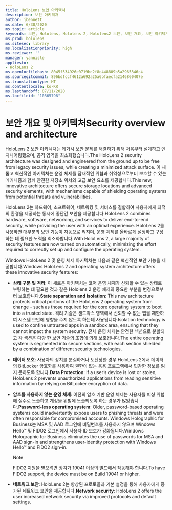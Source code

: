 ```yaml
---
title: HoloLens 보안 아키텍처
description: 보안 아키텍처
author: jbennett
ms.date: 6/30/2020
ms.topic: article
keywords: 보안, Hololens, Hololens 2, Hololens2 보안, 보안 개요, 보안 아키텍처, 아키텍처, Hololens 2 아키텍처
ms.prod: hololens
ms.sitesec: library
ms.localizationpriority: high
ms.reviewer: ''
manager: yannisle
appliesto:
- HoloLens 2
ms.openlocfilehash: 8045f534926e0719bd2f8e448809b5a2965346c4
ms.sourcegitcommit: 896bdfccf4612a692a25a6bfaecfa2146860407e
ms.translationtype: HT
ms.contentlocale: ko-KR
ms.lasthandoff: 07/11/2020
ms.locfileid: "10865798"
---
```

# <span data-ttu-id="c1b73-104">보안 개요 및 아키텍처</span><span class="sxs-lookup"><span data-stu-id="c1b73-104">Security overview and architecture</span></span>

<span data-ttu-id="c1b73-105">HoloLens 2 보안 아키텍처는 레거시 보안 문제를 해결하기 위해 처음부터 설계하고 엔지니어링했으며, 공격 영역을 최소화했습니다.</span><span class="sxs-lookup"><span data-stu-id="c1b73-105">The HoloLens 2 security architecture was designed and engineered from the ground up to be free from legacy security issues, while creating a minimized attack surface.</span></span> <span data-ttu-id="c1b73-106">이 새롭고 혁신적인 아키텍처는 운영 체제를 잠재적인 위협과 취약성으로부터 보호할 수 있는 메커니즘과 함께 안전한 저장소 위치와 고급 보안 요소를 제공합니다.</span><span class="sxs-lookup"><span data-stu-id="c1b73-106">This new, innovative architecture offers secure storage locations and advanced security elements, with mechanisms capable of shielding operating systems from potential threats and vulnerabilities.</span></span>

<span data-ttu-id="c1b73-107">HoloLens 2는 하드웨어, 소프트웨어, 네트워킹 및 서비스를 결합하여 사용자에게 최적의 환경을 제공하는 동시에 종단간 보안을 제공합니다.</span><span class="sxs-lookup"><span data-stu-id="c1b73-107">HoloLens 2 combines hardware, software, networking, and services to deliver end-to-end security, while providing the user with an optimal experience.</span></span> <span data-ttu-id="c1b73-108">HoloLens 2를 사용하면 대부분의 보안 기능이 자동으로 켜지며, 운영 체제를 올바르게 설정하고 구성하는 데 필요한 노력을 최소화합니다.</span><span class="sxs-lookup"><span data-stu-id="c1b73-108">With HoloLens 2, a large majority of security features are now turned on automatically, minimizing the effort required to correctly set up and configure the operating system.</span></span>

<span data-ttu-id="c1b73-109">Windows HoloLens 2 및 운영 체제 아키텍처는 다음과 같은 혁신적인 보안 기능을 제공합니다.</span><span class="sxs-lookup"><span data-stu-id="c1b73-109">Windows HoloLens 2 and operating system architecture offers these innovative security features:</span></span>

  * <span data-ttu-id="c1b73-110">**상태 구분 및 격리**: 이 새로운 아키텍처는 코어 운영 체제가 신뢰할 수 있는 상태로 부팅하는 데 필요한 것과 같은 Hololens 2 운영 체제의 중요한 부분을 변경으로부터 보호합니다.</span><span class="sxs-lookup"><span data-stu-id="c1b73-110">**State separation and isolation**:  This new architecture protects critical portions of the HoloLens 2 operating system from change - such as those required for the core operating system to boot into a trusted state.</span></span> <span data-ttu-id="c1b73-111">격리 기술은 샌드박스 영역에서 신뢰할 수 없는 앱을 제한하 여 시스템 보안에 영향을 주지 않도록 하는데 사용됩니다.</span><span class="sxs-lookup"><span data-stu-id="c1b73-111">Isolation technology is used to confine untrusted apps in a sandbox area, ensuring that they cannot impact the system security.</span></span> <span data-ttu-id="c1b73-112">전체 운영 체제는 안전한 섹션으로 분할되고 각 섹션은 다양 한 보안 기술의 조합에 의해 보호됩니다.</span><span class="sxs-lookup"><span data-stu-id="c1b73-112">The entire operating system is segmented into secure sections, with each section shielded by a combination of different security technologies.</span></span>
  
  * <span data-ttu-id="c1b73-113">**데이터 보호**: 사용자의 장치를 분실하거나 도난당한 경우 HoloLens 2에서 데이터의 BitLocker 암호화를 사용하여 권한이 없는 응용 프로그램에서 민감한 정보를 읽지 못하도록 합니다.</span><span class="sxs-lookup"><span data-stu-id="c1b73-113">**Data Protection**: If a user’s device is lost or stolen, HoloLens 2 prevents unauthorized applications from reading sensitive information by relying on BitLocker encryption of data.</span></span> 
  
  * <span data-ttu-id="c1b73-114">**암호를 사용하지 않는 운영 체제**: 이전의 암호 기반 운영 체제는 사용자를 피싱 위험에 실수로 노출하고 계정을 위험에 노출되도록 하는 경우가 많았습니다.</span><span class="sxs-lookup"><span data-stu-id="c1b73-114">**Password-less operating system**:  Older, password-based operating systems could inadvertently expose users to phishing threats and were often responsible for compromised accounts.</span></span> <span data-ttu-id="c1b73-115">Windows Holographic for Business는 MSA 및 AAD 로그인에 비밀번호를 사용하지 않으며 Windows Hello™ 및 FIDO2 로그인에서 사용자 ID 보호가 강화됩니다.</span><span class="sxs-lookup"><span data-stu-id="c1b73-115">Windows Holographic for Business eliminates the use of passwords for MSA and AAD sign-in and strengthens user-identity protection with Windows Hello™ and FIDO2 sign-in.</span></span> 
  
    > [!NOTE]
    > <span data-ttu-id="c1b73-116">FIDO2 지원을 받으려면 장치가 19041 이상의 빌드에서 작동해야 합니다.</span><span class="sxs-lookup"><span data-stu-id="c1b73-116">To have FIDO2 support, the device must be on Build 19041 or higher.</span></span> 

  * <span data-ttu-id="c1b73-117">**네트워크 보안**: HoloLens 2는 향상된 프로토콜과 기본 설정을 통해 사용자에게 증가된 네트워크 보안을 제공합니다.</span><span class="sxs-lookup"><span data-stu-id="c1b73-117">**Network security**: HoloLens 2 offers the user increased network security via improved protocols and default settings.</span></span>
